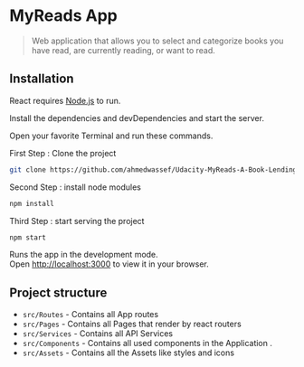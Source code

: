  # MyReads App

>Web application that allows you to select and categorize books you have read, are currently reading, or want to read. 
## Installation

React requires [Node.js](https://nodejs.org/)  to run.

Install the dependencies and devDependencies and start the server.

Open your favorite Terminal and run these commands.

First Step : Clone the project 

 ```sh
git clone https://github.com/ahmedwassef/Udacity-MyReads-A-Book-Lending-App
```
Second Step : install node modules 
```sh
npm install
```

Third Step : start serving the project
```sh
npm start
```

Runs the app in the development mode.\
Open [http://localhost:3000](http://localhost:3000) to view it in your browser.

## Project structure

- `src/Routes` - Contains all  App routes
- `src/Pages` - Contains all Pages that render by react routers
- `src/Services` - Contains all API Services
- `src/Components` -  Contains all used components in the Application . 
- `src/Assets` - Contains all the Assets like styles and icons
 
